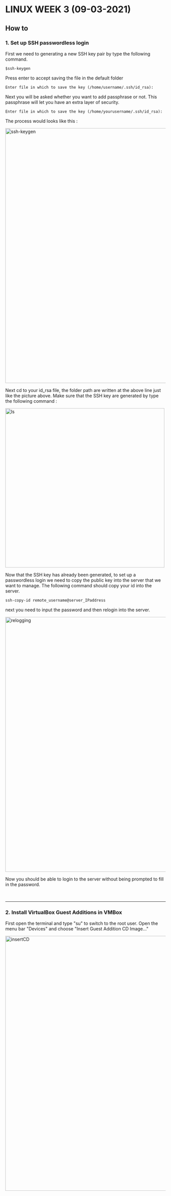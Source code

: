 # LINUX WEEK 3 (09-03-2021)
## How to
### 1. Set up SSH passwordless login
First we need to generating a new SSH key pair by type the following command.
```
$ssh-keygen
```
Press enter to accept saving the file in the default folder
```
Enter file in which to save the key (/home/username/.ssh/id_rsa):
```
Next you will be asked whether you want to add passphrase or not. This passphrase will let you have an extra layer of security.
```
Enter file in which to save the key (/home/yourusername/.ssh/id_rsa):
```
The process would looks like this :

<img src="ssh-keygen.PNG" alt="ssh-keygen" title="ssh-keygen" width="800" />

Next cd to your id_rsa file, the folder path are written at the above line just like the picture above. Make sure that the SSH key are generated by type the following command :

<img src="ls.PNG" alt="ls" title="ls" width="500" />

Now that the SSH key has already been generated, to set up a passwordless login we need to copy the public key into the server that we want to manage. The following command should copy your id into the server.
```
ssh-copy-id remote_username@server_IPaddress
```
next you need to input the password and then relogin into the server.

<img src="loggingin.PNG" alt="relogging" title="relogging" width="800" />

Now you should be able to login to the server without being prompted to fill in the password.

<br>

---

### 2. Install VirtualBox Guest Additions in VMBox
First open the terminal and type "su" to switch to the root user. Open the menu bar "Devices" and choose "Insert Guest Addition CD Image..."

<img src="insertCD.png" alt="insertCD" title="insertCD" width="800" />